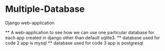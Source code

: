 # Multiple-Database
   Django web-application

  ** A web-application to see how we can use one particular database for each app created in django other than default sqlite3.
  ** database used for code 2 app is mysql
  ** database used for code 3 app is postgresql
